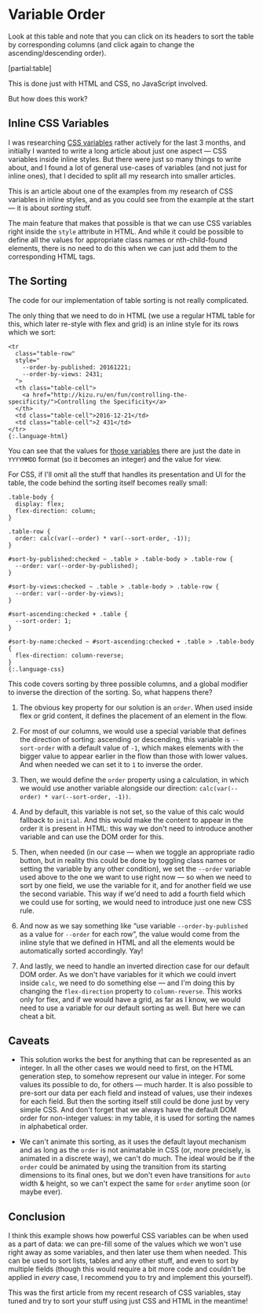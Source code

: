 # Variable Order

Look at this table and note that you can click on its headers to sort the table by corresponding columns (and click again to change the ascending/descending order).

[partial:table]

This is done just with HTML and CSS, no JavaScript involved.

But how does this work?

## Inline CSS Variables

I was researching [CSS variables](*learn-more "If you'd want to learn more about CSS variables in general, I highly recommend you to watch [Lea Verou's talk about them](https://www.youtube.com/watch?v=UQRSaG1hQ20), she articulates really nicely a lot of nuances of their usage.") rather actively for the last 3 months, and initially I wanted to write a long article about just one aspect — CSS variables inside inline styles. But there were just so many things to write about, and I found a lot of general use-cases of variables (and not just for  inline ones), that I decided to split all my research into smaller articles.

This is an article about one of the examples from my research of CSS variables in inline styles, and as you could see from the example at the start — it is about _sorting_ stuff.

The main feature that makes that possible is that we can use CSS variables right inside the `style` attribute in HTML. And while it could be possible to define all the values for appropriate class names or nth-child-found elements, there is no need to do this when we can just add them to the corresponding HTML tags.

## The Sorting

The code for our implementation of table sorting is not really complicated.

The only thing that we need to do in HTML (we use a regular HTML table for this, which later re-style with flex and grid) is an inline style for its rows which we sort:

    <tr
      class="table-row"
      style="
        --order-by-published: 20161221;
        --order-by-views: 2431;
      ">
      <th class="table-cell">
        <a href="http://kizu.ru/en/fun/controlling-the-specificity/">Controlling the Specificity</a>
      </th>
      <td class="table-cell">2016-12-21</td>
      <td class="table-cell">2 431</td>
    </tr>
    {:.language-html}

You can see that the values for [those variables](*noname "You can notice that we don't have a variable to sort by name — we rely on DOM order for this.") there are just the date in `YYYYMMDD` format (so it becomes an integer) and the value for view.

For CSS, if I'll omit all the stuff that handles its presentation and UI for the table, the code behind the sorting itself becomes really small:

    .table-body {
      display: flex;
      flex-direction: column;
    }

    .table-row {
      order: calc(var(--order) * var(--sort-order, -1));
    }

    #sort-by-published:checked ~ .table > .table-body > .table-row {
      --order: var(--order-by-published);
    }

    #sort-by-views:checked ~ .table > .table-body > .table-row {
      --order: var(--order-by-views);
    }

    #sort-ascending:checked + .table {
      --sort-order: 1;
    }

    #sort-by-name:checked ~ #sort-ascending:checked + .table > .table-body {
      flex-direction: column-reverse;
    }
    {:.language-css}

This code covers sorting by three possible columns, and a global modifier to inverse the direction of the sorting. So, what happens there? 

1. The obvious key property for our solution is an `order`. When used inside flex or grid content, it defines the placement of an element in the flow.

2. For most of our columns, we would use a special variable that defines the direction of sorting: ascending or descending, this variable is `--sort-order` with a default value of `-1`, which makes elements with the bigger value to appear earlier in the flow than those with lower values. And when needed we can set it to `1` to inverse the order.

3. Then, we would define the `order` property using a calculation, in which we would use another variable alongside our direction: `calc(var(--order) * var(--sort-order, -1))`.

4. And by default, this variable is not set, so the value of this calc would fallback to `initial`. And this would make the content to appear in the order it is present in HTML: this way we don't need to introduce another variable and can use the DOM order for this.

5. Then, when needed (in our case — when we toggle an appropriate radio button, but in reality this could be done by toggling class names or setting the variable by any other condition), we set the `--order` variable used above to the one we want to use right now — so when we need to sort by one field, we use the variable for it, and for another field we use the second variable. This way if we'd need to add a fourth field which we could use for sorting, we would need to introduce just one new CSS rule.

6. And now as we say something like “use variable `--order-by-published` as a value for `--order` for each row”, the value would come from the inline style that we defined in HTML and all the elements would be automatically sorted accordingly. Yay!

7. And lastly, we need to handle an inverted direction case for our default DOM order. As we don't have variables for it which we could invert inside `calc`, we need to do something else — and I'm doing this by changing the `flex-direction` property to `column-reverse`. This works only for flex, and if we would have a grid, as far as I know, we would need to use a variable for our default sorting as well. But here we can cheat a bit.

## Caveats

- This solution works the best for anything that can be represented as an integer. In all the other cases we would need to first, on the HTML generation step, to somehow represent our value in integer. For some values its possible to do, for others — much harder. It is also possible to pre-sort our data per each field and instead of values, use their indexes for each field. But then the sorting itself still could be done just by very simple CSS. And don't forget that we always have the default DOM order for non-integer values: in my table, it is used for sorting the names in alphabetical order.

- We can't animate this sorting, as it uses the default layout mechanism and as long as the `order` is not animatable in CSS (or, more precisely, is animated in a discrete way), we can't do much. The ideal would be if the `order` could be animated by using the transition from its starting dimensions to its final ones, but we don't even have transitions for `auto` width & height, so we can't expect the same for `order` anytime soon (or maybe ever).

## Conclusion

I think this example shows how powerful CSS variables can be when used as a part of data: we can pre-fill some of the values which we won't use right away as some variables, and then later use them when needed. This can be used to sort lists, tables and any other stuff, and even to sort by multiple fields (though this would require a bit more code and couldn't be applied in _every_ case, I recommend you to try and implement this yourself).

This was the first article from my recent research of CSS variables, stay tuned and try to sort your stuff using just CSS and HTML in the meantime!
